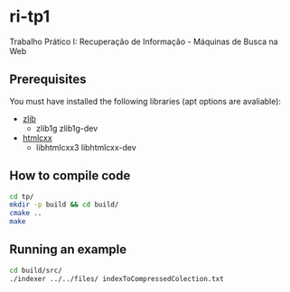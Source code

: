ri-tp1
======

Trabalho Prático I: Recuperação de Informação - Máquinas de Busca na Web

## Prerequisites
You must have installed the following libraries (apt options are avaliable):

- [zlib](http://www.zlib.net/)
  * zlib1g zlib1g-dev
- [htmlcxx](http://htmlcxx.sourceforge.net/)
  * libhtmlcxx3 libhtmlcxx-dev

## How to compile code
```bash
cd tp/
mkdir -p build && cd build/
cmake ..
make
```

## Running an example
```bash
cd build/src/
./indexer ../../files/ indexToCompressedColection.txt
```